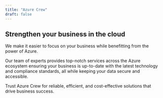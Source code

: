 ```yaml
---
title: "Azure Crew"
draft: false
---
```


## Strengthen your business in the cloud

We make it easier to focus on your business while benefitting from the power of Azure.

Our team of experts provides top-notch services across the Azure ecosystem ensuring your business is up-to-date with the latest technology and compliance standards, all while keeping your data secure and accessible.

Trust Azure Crew for reliable, efficient, and cost-effective solutions that drive business success.
